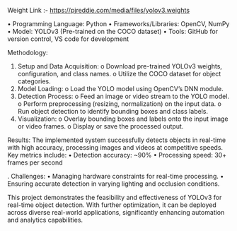 Weight Link :- https://pjreddie.com/media/files/yolov3.weights


•	Programming Language: Python
•	Frameworks/Libraries: OpenCV, NumPy
•	Model: YOLOv3 (Pre-trained on the COCO dataset)
•	Tools: GitHub for version control, VS code for development
 
 
Methodology:
1.	Setup and Data Acquisition:
o	Download pre-trained YOLOv3 weights, configuration, and class names.
o	Utilize the COCO dataset for object categories.
2.	Model Loading:
o	Load the YOLO model using OpenCV’s DNN module.
3.	Detection Process:
o	Feed an image or video stream to the YOLO model.
o	Perform preprocessing (resizing, normalization) on the input data.
o	Run object detection to identify bounding boxes and class labels.
4.	Visualization:
o	Overlay bounding boxes and labels onto the input image or video frames.
o	Display or save the processed output.
 
Results:
The implemented system successfully detects objects in real-time with high accuracy, processing images and videos at competitive speeds. Key metrics include:
•	Detection accuracy: ~90%
•	Processing speed: 30+ frames per second
 

. Challenges:
•	Managing hardware constraints for real-time processing.
•	Ensuring accurate detection in varying lighting and occlusion conditions.
 
This project demonstrates the feasibility and effectiveness of YOLOv3 for real-time object detection. With further optimization, it can be deployed across diverse real-world applications, significantly enhancing automation and analytics capabilities.

